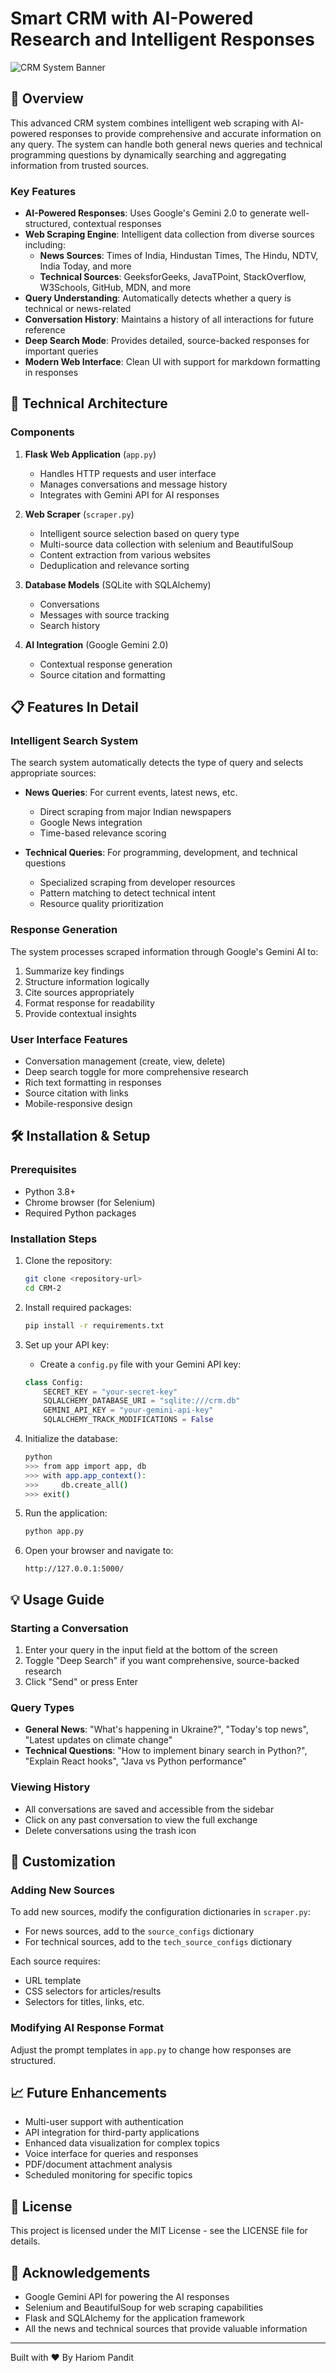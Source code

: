 # Smart CRM with AI-Powered Research and Intelligent Responses

![CRM System Banner](https://via.placeholder.com/1200x300/2c3e50/FFFFFF?text=Smart+CRM+with+AI+Research)

## 🌟 Overview

This advanced CRM system combines intelligent web scraping with AI-powered responses to provide comprehensive and accurate information on any query. The system can handle both general news queries and technical programming questions by dynamically searching and aggregating information from trusted sources.

### Key Features

- **AI-Powered Responses**: Uses Google's Gemini 2.0 to generate well-structured, contextual responses
- **Web Scraping Engine**: Intelligent data collection from diverse sources including:
  - **News Sources**: Times of India, Hindustan Times, The Hindu, NDTV, India Today, and more
  - **Technical Sources**: GeeksforGeeks, JavaTPoint, StackOverflow, W3Schools, GitHub, MDN, and more
- **Query Understanding**: Automatically detects whether a query is technical or news-related
- **Conversation History**: Maintains a history of all interactions for future reference
- **Deep Search Mode**: Provides detailed, source-backed responses for important queries
- **Modern Web Interface**: Clean UI with support for markdown formatting in responses

## 🚀 Technical Architecture

### Components

1. **Flask Web Application** (`app.py`)
   - Handles HTTP requests and user interface
   - Manages conversations and message history
   - Integrates with Gemini API for AI responses

2. **Web Scraper** (`scraper.py`)
   - Intelligent source selection based on query type
   - Multi-source data collection with selenium and BeautifulSoup
   - Content extraction from various websites
   - Deduplication and relevance sorting

3. **Database Models** (SQLite with SQLAlchemy)
   - Conversations
   - Messages with source tracking  
   - Search history

4. **AI Integration** (Google Gemini 2.0)
   - Contextual response generation
   - Source citation and formatting

## 📋 Features In Detail

### Intelligent Search System

The search system automatically detects the type of query and selects appropriate sources:

- **News Queries**: For current events, latest news, etc.
  - Direct scraping from major Indian newspapers
  - Google News integration
  - Time-based relevance scoring

- **Technical Queries**: For programming, development, and technical questions
  - Specialized scraping from developer resources
  - Pattern matching to detect technical intent
  - Resource quality prioritization

### Response Generation

The system processes scraped information through Google's Gemini AI to:

1. Summarize key findings
2. Structure information logically
3. Cite sources appropriately
4. Format response for readability
5. Provide contextual insights

### User Interface Features

- Conversation management (create, view, delete)
- Deep search toggle for more comprehensive research
- Rich text formatting in responses
- Source citation with links
- Mobile-responsive design

## 🛠️ Installation & Setup

### Prerequisites

- Python 3.8+ 
- Chrome browser (for Selenium)
- Required Python packages

### Installation Steps

1. Clone the repository:
   ```bash
   git clone <repository-url>
   cd CRM-2
   ```

2. Install required packages:
   ```bash
   pip install -r requirements.txt
   ```

3. Set up your API key:
   - Create a `config.py` file with your Gemini API key:
   ```python
   class Config:
       SECRET_KEY = "your-secret-key"
       SQLALCHEMY_DATABASE_URI = "sqlite:///crm.db"
       GEMINI_API_KEY = "your-gemini-api-key"
       SQLALCHEMY_TRACK_MODIFICATIONS = False
   ```

4. Initialize the database:
   ```bash
   python
   >>> from app import app, db
   >>> with app.app_context():
   >>>     db.create_all()
   >>> exit()
   ```

5. Run the application:
   ```bash
   python app.py
   ```

6. Open your browser and navigate to:
   ```
   http://127.0.0.1:5000/
   ```

## 💡 Usage Guide

### Starting a Conversation

1. Enter your query in the input field at the bottom of the screen
2. Toggle "Deep Search" if you want comprehensive, source-backed research
3. Click "Send" or press Enter

### Query Types

- **General News**: "What's happening in Ukraine?", "Today's top news", "Latest updates on climate change"
- **Technical Questions**: "How to implement binary search in Python?", "Explain React hooks", "Java vs Python performance"

### Viewing History

- All conversations are saved and accessible from the sidebar
- Click on any past conversation to view the full exchange
- Delete conversations using the trash icon

## 🔧 Customization

### Adding New Sources

To add new sources, modify the configuration dictionaries in `scraper.py`:

- For news sources, add to the `source_configs` dictionary
- For technical sources, add to the `tech_source_configs` dictionary

Each source requires:
- URL template
- CSS selectors for articles/results
- Selectors for titles, links, etc.

### Modifying AI Response Format

Adjust the prompt templates in `app.py` to change how responses are structured.

## 📈 Future Enhancements

- Multi-user support with authentication
- API integration for third-party applications
- Enhanced data visualization for complex topics
- Voice interface for queries and responses
- PDF/document attachment analysis
- Scheduled monitoring for specific topics

## 📄 License

This project is licensed under the MIT License - see the LICENSE file for details.

## 🙏 Acknowledgements

- Google Gemini API for powering the AI responses
- Selenium and BeautifulSoup for web scraping capabilities
- Flask and SQLAlchemy for the application framework
- All the news and technical sources that provide valuable information

---

Built with ❤️ By Hariom Pandit
